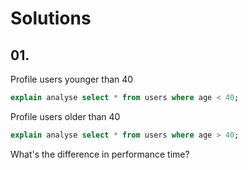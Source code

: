 # Solutions

## 01.
Profile users younger than 40
```sql
explain analyse select * from users where age < 40;
```

Profile users older than 40
```sql
explain analyse select * from users where age > 40;
```

What's the difference in performance time?